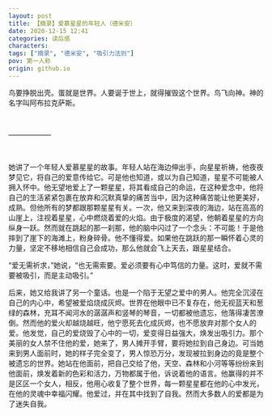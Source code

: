 ```yaml
---
layout: post
title: 【摘录】爱慕星星的年轻人（德米安）
date: 2020-12-15 12:41
categories: 读后感
characters: 
tags: ["摘录", "德米安", "吸引力法则"]
pov: 第一人称
origin: github.io
---
```


鸟要挣脱出壳。蛋就是世界。人要诞于世上，就得摧毁这个世界。鸟飞向神。神的名字叫阿布拉克萨斯。

<br>

——————

<br>

她讲了一个年轻人爱慕星星的故事。年轻人站在海边伸出手，向星星祈祷，他夜夜梦见它，将自己的爱意传给它。可是他也知道，或以为自己知道，星星不可能被人拥入怀中。他无望地爱上了一颗星星，将其看成自己的命运，在这种爱念中，他将自己的生活紧紧包裹在放弃和沉默真挚的痛苦当中，因为这种痛苦能让他更美好，成熟。但他所有的梦都跟那颗星星有关。一次，他又来到深夜的海边，站在高高的山崖上，注视着星星，心中燃烧着爱的火焰。由于极度的渴望，他朝着星星的方向纵身一跃。然而就在跳起的那一刹那，他的脑中闪过了一个念头：不可能！于是他摔到了崖下的海滩上，粉身碎骨。他不懂得爱。如果他在跳跃的那一瞬怀着心灵的力量，坚定不移地相信自己会成功，那么他就会飞上天去，跟星星结合。

“爱无需祈求，”她说，“也无需索要。爱必须要有心中笃信的力量。这时，爱就不需要被吸引，而是主动吸引。”

后来，她又给我讲了另一个童话。也是一个陷于无望之爱中的男人。他完全沉浸在自己的内心中，希望被爱焰烧成灰烬。世界在他眼中已不复存在，他无视蓝天和葱绿的森林，充耳不闻河水的潺潺声和竖琴的琴音，一切都被他遗忘，他落得凄苦潦倒。然而他的爱火却越烧越旺，他宁愿死去化成灰烬，也不愿放弃对那个女人的爱。他发觉，自己的爱烧毁了心中的一切，爱变得日益强大，焕发出吸引力。那个美丽的女人禁不住他的爱，她来了，男人摊开手臂，要将她拉到自己身边。可当她来到男人面前时，她的样子完全变了，男人惊恐万分，发现被拉到身边的竟是整个被遗忘的世界。她站在他面前，把自己交给了他，天空、森林和小河等等纷纷来到他面前，焕发着新的色彩和活力，万物都属于他，诉说着他的语言。他赢得的并不是区区一个女人，相反，他用心收复了整个世界，每一颗星星都在他的心中发光，在他的灵魂中幸福闪耀。他爱过，并在其中找到了自我。然而大多数人的爱都是为了迷失自我。
